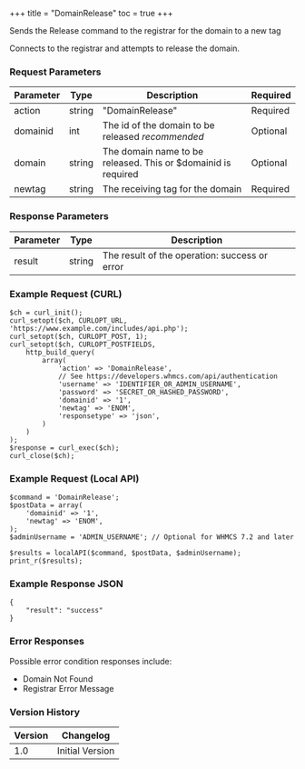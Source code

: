 +++
title = "DomainRelease"
toc = true
+++

Sends the Release command to the registrar for the domain to a new tag

Connects to the registrar and attempts to release the domain.

### Request Parameters

| Parameter | Type | Description | Required |
| --------- | ---- | ----------- | -------- |
| action | string | "DomainRelease" | Required |
| domainid | int | The id of the domain to be released *recommended* | Optional |
| domain | string | The domain name to be released. This or $domainid is required | Optional |
| newtag | string | The receiving tag for the domain | Required |

### Response Parameters

| Parameter | Type | Description |
| --------- | ---- | ----------- |
| result | string | The result of the operation: success or error |


### Example Request (CURL)

```
$ch = curl_init();
curl_setopt($ch, CURLOPT_URL, 'https://www.example.com/includes/api.php');
curl_setopt($ch, CURLOPT_POST, 1);
curl_setopt($ch, CURLOPT_POSTFIELDS,
    http_build_query(
        array(
            'action' => 'DomainRelease',
            // See https://developers.whmcs.com/api/authentication
            'username' => 'IDENTIFIER_OR_ADMIN_USERNAME',
            'password' => 'SECRET_OR_HASHED_PASSWORD',
            'domainid' => '1',
            'newtag' => 'ENOM',
            'responsetype' => 'json',
        )
    )
);
$response = curl_exec($ch);
curl_close($ch);
```


### Example Request (Local API)

```
$command = 'DomainRelease';
$postData = array(
    'domainid' => '1',
    'newtag' => 'ENOM',
);
$adminUsername = 'ADMIN_USERNAME'; // Optional for WHMCS 7.2 and later

$results = localAPI($command, $postData, $adminUsername);
print_r($results);
```


### Example Response JSON

```
{
    "result": "success"
}
```


### Error Responses

Possible error condition responses include:

* Domain Not Found
* Registrar Error Message


### Version History

| Version | Changelog |
| ------- | --------- |
| 1.0 | Initial Version |
